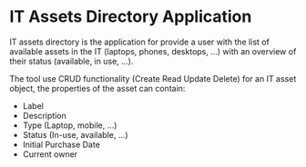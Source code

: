 # IT Assets Directory Application 

IT assets directory is the application for  provide a user with the list of available assets in the IT (laptops, phones, desktops, ...) with an overview of their status (available, in use, ...).

The tool use  CRUD functionality (Create Read Update Delete) for an IT asset object, the properties of the asset can contain:

* Label
* Description
* Type (Laptop, mobile, ...)
* Status (In-use, available, ...)
* Initial Purchase Date
* Current owner

